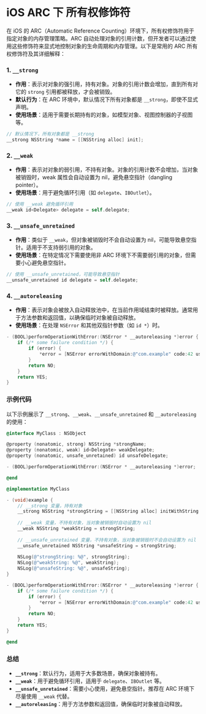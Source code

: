 # iOS ARC 下 所有权修饰符

在 iOS 的 ARC（Automatic Reference Counting）环境下，所有权修饰符用于指定对象的内存管理策略。ARC 自动处理对象的引用计数，但开发者可以通过使用这些修饰符来显式地控制对象的生命周期和内存管理。以下是常用的 ARC 所有权修饰符及其详细解释：

### 1. `__strong`
- **作用**：表示对对象的强引用，持有对象。对象的引用计数会增加，直到所有对它的 `strong` 引用都被释放，才会被销毁。
- **默认行为**：在 ARC 环境中，默认情况下所有对象都是 `__strong`，即使不显式声明。
- **使用场景**：适用于需要长期持有的对象，如模型对象、视图控制器的子视图等。

```objective-c
// 默认情况下，所有对象都是 __strong
__strong NSString *name = [[NSString alloc] init];
```

### 2. `__weak`
- **作用**：表示对对象的弱引用，不持有对象。对象的引用计数不会增加，当对象被销毁时，weak 属性会自动设置为 nil，避免悬空指针（dangling pointer）。
- **使用场景**：用于避免循环引用（如 `delegate`、`IBOutlet`）。

```objective-c
// 使用 __weak 避免循环引用
__weak id<Delegate> delegate = self.delegate;
```

### 3. `__unsafe_unretained`
- **作用**：类似于 `__weak`，但对象被销毁时不会自动设置为 nil，可能导致悬空指针。适用于不支持弱引用的对象。
- **使用场景**：在特定情况下需要使用非 ARC 环境下不需要弱引用的对象，但需要小心避免悬空指针。

```objective-c
// 使用 __unsafe_unretained，可能导致悬空指针
__unsafe_unretained id delegate = self.delegate;
```

### 4. `__autoreleasing`
- **作用**：表示对象会被放入自动释放池中，在当前作用域结束时被释放。通常用于方法参数和返回值，以确保临时对象被自动释放。
- **使用场景**：在处理 `NSError` 和其他双指针参数（如 `id *`）时。

```objective-c
- (BOOL)performOperationWithError:(NSError * __autoreleasing *)error {
    if (/* some failure condition */) {
        if (error) {
            *error = [NSError errorWithDomain:@"com.example" code:42 userInfo:nil];
        }
        return NO;
    }
    return YES;
}
```

### 示例代码
以下示例展示了 `__strong`、`__weak`、`__unsafe_unretained` 和 `__autoreleasing` 的使用：

```objective-c
@interface MyClass : NSObject

@property (nonatomic, strong) NSString *strongName;
@property (nonatomic, weak) id<Delegate> weakDelegate;
@property (nonatomic, unsafe_unretained) id unsafeDelegate;

- (BOOL)performOperationWithError:(NSError * __autoreleasing *)error;

@end

@implementation MyClass

- (void)example {
    // __strong 变量，持有对象
    __strong NSString *strongString = [[NSString alloc] initWithString:@"Hello"];
    
    // __weak 变量，不持有对象，当对象被销毁时自动设置为 nil
    __weak NSString *weakString = strongString;
    
    // __unsafe_unretained 变量，不持有对象，当对象被销毁时不会自动设置为 nil
    __unsafe_unretained NSString *unsafeString = strongString;
    
    NSLog(@"strongString: %@", strongString);
    NSLog(@"weakString: %@", weakString);
    NSLog(@"unsafeString: %@", unsafeString);
}

- (BOOL)performOperationWithError:(NSError * __autoreleasing *)error {
    if (/* some failure condition */) {
        if (error) {
            *error = [NSError errorWithDomain:@"com.example" code:42 userInfo:nil];
        }
        return NO;
    }
    return YES;
}

@end
```

### 总结
- **`__strong`**：默认行为，适用于大多数场景，确保对象被持有。
- **`__weak`**：用于避免循环引用，适用于 `delegate`、`IBOutlet` 等。
- **`__unsafe_unretained`**：需要小心使用，避免悬空指针。推荐在 ARC 环境下尽量使用 `__weak` 代替。
- **`__autoreleasing`**：用于方法参数和返回值，确保临时对象被自动释放。